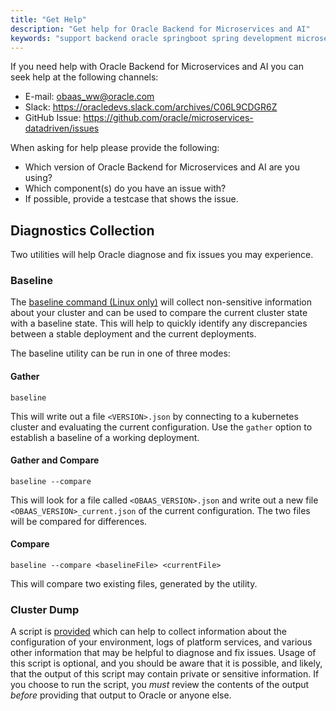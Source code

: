 ```yaml
---
title: "Get Help"
description: "Get help for Oracle Backend for Microservices and AI"
keywords: "support backend oracle springboot spring development microservices database"
---
```

If you need help with Oracle Backend for Microservices and AI you can seek help at the following channels:

- E-mail: obaas_ww@oracle.com
- Slack: https://oracledevs.slack.com/archives/C06L9CDGR6Z
- GitHub Issue: https://github.com/oracle/microservices-datadriven/issues

When asking for help please provide the following:

- Which version of Oracle Backend for Microservices and AI are you using?
- Which component(s) do you have an issue with?
- If possible, provide a testcase that shows the issue.

## Diagnostics Collection

Two utilities will help Oracle diagnose and fix issues you may experience. 

### Baseline

The [baseline command (Linux only)](https://raw.githubusercontent.com/oracle/microservices-datadriven/main/support/baseline) will collect non-sensitive information about your cluster and can be used to compare the current cluster state with a baseline state.  This will help to quickly identify any discrepancies between a stable deployment and the current deployments.

The baseline utility can be run in one of three modes:

#### Gather

`baseline`

This will write out a file `<VERSION>.json` by connecting to a kubernetes cluster and evaluating the current configuration.  Use the `gather` option to establish a baseline of a working deployment.

#### Gather and Compare

`baseline --compare`

This will look for a file called `<OBAAS_VERSION>.json` and write out a new file `<OBAAS_VERSION>_current.json` of the current configuration.  The two files will be compared for differences.

#### Compare

`baseline --compare <baselineFile> <currentFile>`

This will compare two existing files, generated by the utility.

### Cluster Dump

A script is [provided](https://github.com/oracle/microservices-datadriven/blob/main/support/collect-info.sh) which can help to collect information about the configuration of your environment, logs of platform services, and various other information that may be helpful to diagnose and fix issues.   Usage of this script is optional, and you should be aware that it is possible, and likely, that the output of this script may contain private or sensitive information.  If you choose to run the script, you *must* review the contents of the output *before* providing that output to Oracle or anyone else.
